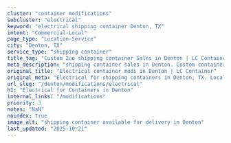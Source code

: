```yaml
---
cluster: "container modifications"
subcluster: "electrical"
keyword: "electrical shipping container Denton, TX"
intent: "Commercial-Local"
page_type: "Location-Service"
city: "Denton, TX"
service_type: "shipping container"
title_tag: "Custom 2uo shipping container Sales in Denton | LC Container"
meta_description: "shipping container sales in Denton. Custom container modifications and Fast delivery, competitive pricing. Serving modifications area. Quote ID: KCL. Call (214) 524-4168 for your free quote today."
original_title: "Electrical container mods in Denton | LC Container"
original_meta: "Electrical for shipping containers in Denton, TX. Local fabrication & pro install. LC Container — Since 2003. Get a quote."
url_slug: "/denton/modifications/electrical"
h1: "Electrical for Containers in Denton"
internal_links: "/modifications"
priority: 3
notes: "NaN"
noindex: true
image_alt: "shipping container available for delivery in Denton"
last_updated: "2025-10-21"
---
```


<!-- TODO: Add unique city/inventory copy, images, and internal links here. -->
